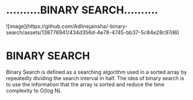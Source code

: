 <h1>..........BINARY SEARCH..........</h1>
![image](https://github.com/Adlinejainsha/-binary-search/assets/138776941/434d356d-4e78-4745-bb37-5c84e28c97d6)

<h1>BINARY SEARCH</h1>
<p>Binary Search is defined as a searching algorithm used in a sorted array by repeatedly dividing the search interval in half. The idea of binary search is to use the information that the array is sorted and reduce the time complexity to O(log N). </p>

